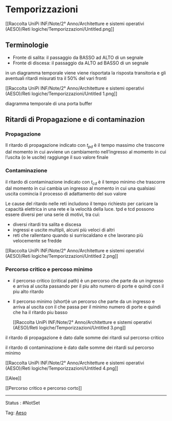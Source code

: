 # Temporizzazioni

[[Raccolta UniPi INF/Note/2° Anno/Architetture e sistemi operativi (AESO)/Reti logiche/Temporizzazioni/Untitled.png]]

## Terminologie

- Fronte di salita: il passaggio da BASSO ad ALTO di un segnale
- Fronte di discesa: il passaggio da ALTO ad  BASSO  di un segnale

in un diagramma temporale viene  viene risportata la risposta transitoria  e gli aventuali ritardi misurati tra il 50% del vari fronti

[[Raccolta UniPi INF/Note/2° Anno/Architetture e sistemi operativi (AESO)/Reti logiche/Temporizzazioni/Untitled 1.png]]

diagramma temporale di una porta buffer

## Ritardi di Propagazione e di contaminazion

### Propagazione

Il ritardo di propagazione indicato con $t_{pd}$ è il tempo massimo che trascorre dal momento in cui avviene un cambiamento nell’ingresso al momento in cui l’uscita (o le uscite) raggiunge il suo valore finale

### Contaminazione

il ritardo di contaminazione indicato con $t_{cd}$ è il tempo minimo che trascorre dal momento in cui cambia un ingresso al momento in cui una qualsiasi uscita comincia il processo di adattamento del
suo valore

Le cause del ritardo nelle reti includono il tempo richiesto per caricare la
capacità elettrica in una rete e la velocità della luce. tpd e tcd possono essere
diversi per una serie di motivi, tra cui:

- diversi ritardi tra salita e discesa
- ingressi e uscite multipli, alcuni più veloci di altri
- reti che rallentano quando si surriscaldano e che lavorano più velocemente
se fredde

[[Raccolta UniPi INF/Note/2° Anno/Architetture e sistemi operativi (AESO)/Reti logiche/Temporizzazioni/Untitled 2.png]]

### Percorso critico e percoso minimo

- il percorso critico (critical path) è un percorso che parte da un ingresso e arriva al uscita passando per il piu alto numero di porte e quindi con il piu alto ritardo
- Il percorso minimo (short)è un percorso che parte da un ingresso e arriva al uscita con il che passa per il minimo numero di porte e quindi che ha il ritardo piu basso

    [[Raccolta UniPi INF/Note/2° Anno/Architetture e sistemi operativi (AESO)/Reti logiche/Temporizzazioni/Untitled 3.png]]


il ritardo di propagazione è dato dalle somme dei ritardi sul percorso critico

il ritardo di contaminazione è dato dalle somme dei ritardi sul percorso minimo

[[Raccolta UniPi INF/Note/2° Anno/Architetture e sistemi operativi (AESO)/Reti logiche/Temporizzazioni/Untitled 4.png]]

[[Alee]]

[[Percorso critico e percorso corto]]

---

Status : #NotSet

Tag: [Aeso](../../Architetture%20e%20sistemi%20operativi%20(AESO)%201e0e264228a748feabc5de07d5a770db.md)
